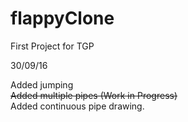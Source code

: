 # flappyClone
First Project for TGP

30/09/16

Added jumping  
~~Added multiple pipes (Work in Progress)~~  
Added continuous pipe drawing.

